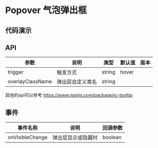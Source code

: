 # Popover 气泡弹出框

## 代码演示

<code src="./demo/base.tsx"></code>

## API

| 参数 | 说明 | 类型 | 默认值 | 版本 |
| --- | --- | --- | --- | --- |
| trigger | 触发方式 | string | hover |  |
| overlayClassName | 弹出层自定义类名 | string |  |  |

其他的api可以参考 <https://www.npmjs.com/package/rc-tooltip>

## 事件

| 事件名称 | 说明 | 回调参数 |
| --- | --- | --- |
| onVisibleChange | 弹出层显示或隐藏时 | boolean |

